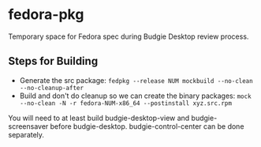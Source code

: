 # fedora-pkg

Temporary space for Fedora spec during Budgie Desktop review process.

## Steps for Building

- Generate the src package: `fedpkg --release NUM mockbuild --no-clean --no-cleanup-after`
- Build and don't do cleanup so we can create the binary packages:  `mock --no-clean -N -r fedora-NUM-x86_64 --postinstall xyz.src.rpm`

You will need to at least build budgie-desktop-view and budgie-screensaver before budgie-desktop. budgie-control-center can be done separately.
